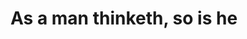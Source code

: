 
<!DOCTYPEHTML>
<html>
  <head>
    <title>Personal Site</title>
 </head>
  <body>
    <h1>As a man thinketh, so is he</h1>
  </body>
</html>
